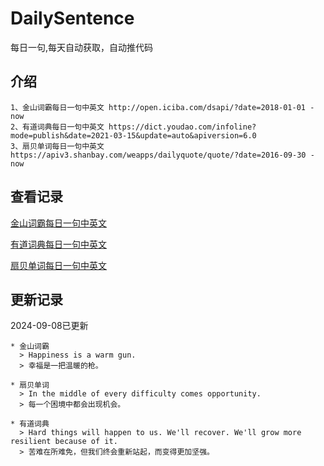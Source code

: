 # DailySentence

每日一句,每天自动获取，自动推代码

## 介绍

```
1、金山词霸每日一句中英文 http://open.iciba.com/dsapi/?date=2018-01-01 - now
2、有道词典每日一句中英文 https://dict.youdao.com/infoline?mode=publish&date=2021-03-15&update=auto&apiversion=6.0
3、扇贝单词每日一句中英文 https://apiv3.shanbay.com/weapps/dailyquote/quote/?date=2016-09-30 - now
```

## 查看记录

[金山词霸每日一句中英文](./data/iciba/)

[有道词典每日一句中英文](./data/youdao/)

[扇贝单词每日一句中英文](./data/shanbay/)

## 更新记录
2024-09-08已更新 
```
* 金山词霸
  > Happiness is a warm gun.
  > 幸福是一把温暖的枪。

* 扇贝单词
  > In the middle of every difficulty comes opportunity.
  > 每一个困境中都会出现机会。

* 有道词典
  > Hard things will happen to us. We'll recover. We'll grow more resilient because of it.
  > 苦难在所难免，但我们终会重新站起，而变得更加坚强。

```
